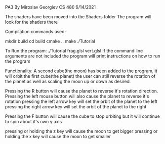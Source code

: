PA3 
By Miroslav Georgiev
CS 480 
9/14/2021

The shaders have been moved into the Shaders folder
The program will look for the shaders there

Compilation commands used:

mkdir build
cd build
cmake ..
make
./Tutorial

To Run the program:
./Tutorial frag.glsl vert.glsl
If the command line arguments are not included the program will print instructions on how to 
run the program

Functionality: 
A second cube(the moon) has been added to the program, it will orbit the first cube(the planet)
the user can still reverse the rotation of the planet as well as scaling the moon up or down as desired.

Pressing the R button will cause the planet to reverse it's rotation direction.
Pressing the left mouse button will also cause the planet to reverse it's rotation
pressing the left arrow key will set the orbit of the planet to the left
pressing the right arrow key will set the orbit of the planet to the right

Pressing the F button will cause the cube to stop orbiting but it will continue to spin about it's own y axis

pressing or holding the z key will cause the moon to get bigger
pressing or holding the x key will cause the moon to get smaller
